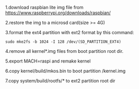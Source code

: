 1.download raspbian lite img file from  https://www.raspberrypi.org/downloads/raspbian/

2.restore the img to a microsd card(size >= 4G)

3.format the ext4 partition with ext2 format by this command:

    sudo mke2fs -b 1024 -I 128 /dev/(SD_PARTITION_EXT4)
  
4.remove all kernel*.img files from boot partition root dir.

5.export MACH=raspi and remake kernel

6.copy kernel/build/mkos.bin to boot partition /kernel.img

7.copy system/build/rootfs/* to ext2 partition root dir

